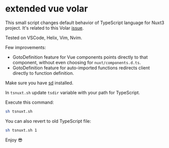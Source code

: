 # extended vue volar

This small script changes default behavior of TypeScript language for Nuxt3 project.
It's related to this Volar [issue](https://github.com/vuejs/language-tools/issues/2330).

Tested on VSCode, Helix, Vim, Nvim.

Few improvements:
  - GotoDefinition feature for Vue components points directly to that component, without even choosing for `nuxt/components.d.ts`.
  - GotoDefinition feature for auto-imported functions redirects client directly to function definition.

Make sure you have [sd](https://github.com/chmln/sd) installed.

In `tsnuxt.sh` update `tsdir` variable with your path for TypeScript.

Execute this command:

```bash
sh tsnuxt.sh
```

You can also revert to old TypeScript file:

```bash
sh tsnuxt.sh 1
```

Enjoy :sunglasses: